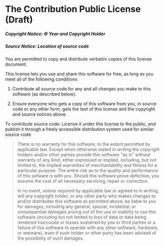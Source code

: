 The Contribution Public License (Draft)
=======================================

##### Copyright Notice: © *Year and Copyright Holder*

##### Source Notice: *Location of source code*

You are permitted to copy and distribute verbatim copies of this
license document.

This license lets you use and share this software for free, as
long as you meet all of the following conditions:

1. Contribute all source code for any and all changes
   you make to this software (as described below).

2. Ensure everyone who gets a copy of this software from you,
   in source code or any other form, gets the text of this
   license and the copyright and source notices above.

To contribute source code: License it under this license to
the public, and publish it through a freely accessible
distribution system used for similar source code.

>There is no warranty for this software, to the extent permitted by applicable law. Except when otherwise stated in writing the copyright holders and/or other parties provide this software "as is" without warranty of any kind, either expressed or implied, including, but not limited to, the implied warranties of merchantability and fitness for a particular purpose. The entire risk as to the quality and performance of this sofware is with you. Should this software prove defective, you assume the cost of all necessary servicing, repair or correction.

>In no event, unless required by applicable law or agreed to in writing, will any copyright holder, or any other party who makes changes to and/or distributes this software as permitted above, be liable to you for damages, including any general, special, incidental, or consequential damages arising out of the use or inability to use this software (including but not limited to loss of data or data being rendered inaccurate or losses sustained by you or third parties or a failure of this software to operate with any other software, hardware, or wetware), even if such holder or other party has been advised of the possibility of such damages.
